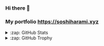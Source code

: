 ### Hi there 👋

### My portfolio https://soshiharami.xyz
<details>
  <summary>:zap: GitHub Stats</summary>

  <img align="left" alt="codeSTACKr's GitHub Stats" src="https://github-readme-stats.vercel.app/api?username=soshiharami&theme=synthwave&show_icons=true/>
　<img align="left" alt="codeSTACKr's GitHub Stats" src="https://github-readme-stats.vercel.app/api/top-langs/?username=soshiharami&theme=synthwave&show_icons=true/>
</details>

<details>
  <summary>:zap: GitHub Trophy</summary>

  <img align="left" alt="codeSTACKr's GitHub Stats" src="https://github-profile-trophy.vercel.app/?username=soshiharami)](https://github.com/ryo-ma/github-profile-trophy/>
</details>
<!--
**soshiharami/soshiharami** is a ✨ _special_ ✨ repository because its `README.md` (this file) appears on your GitHub profile.
